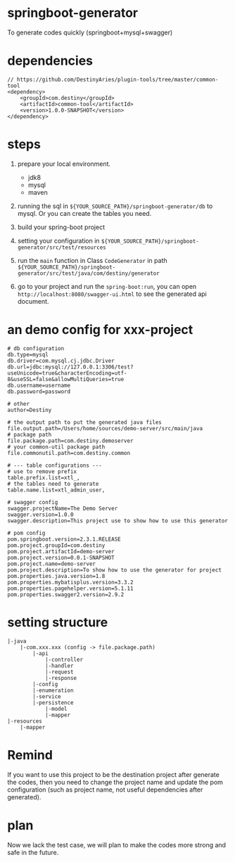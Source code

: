 # springboot-generator
To generate codes quickly (springboot+mysql+swagger)

# dependencies
```
// https://github.com/DestinyAries/plugin-tools/tree/master/common-tool
<dependency>
    <groupId>com.destiny</groupId>
    <artifactId>common-tool</artifactId>
    <version>1.0.0-SNAPSHOT</version>
</dependency>
```

# steps
1. prepare your local environment.
    * jdk8
    * mysql
    * maven
    
2. running the sql in `${YOUR_SOURCE_PATH}/springboot-generator/db` to mysql. Or you can create the tables you need.
3. build your spring-boot project
4. setting your configuration in `${YOUR_SOURCE_PATH}/springboot-generator/src/test/resources`
5. run the `main` function in Class `CodeGenerator` in path `${YOUR_SOURCE_PATH}/springboot-generator/src/test/java/com/destiny/generator`
6. go to your project and run the `spring-boot:run`, you can open `http://localhost:8080/swagger-ui.html` to see the generated api document.

# an demo config for xxx-project
```
# db configuration
db.type=mysql
db.driver=com.mysql.cj.jdbc.Driver
db.url=jdbc:mysql://127.0.0.1:3306/test?useUnicode=true&characterEncoding=utf-8&useSSL=false&allowMultiQueries=true
db.username=username
db.password=password

# other
author=Destiny

# the output path to put the generated java files
file.output.path=/Users/home/sources/demo-server/src/main/java
# package path
file.package.path=com.destiny.demoserver
# your common-util package path
file.commonutil.path=com.destiny.common

# --- table configurations ---
# use to remove prefix
table.prefix.list=xtl_,
# the tables need to generate
table.name.list=xtl_admin_user,

# swagger config
swagger.projectName=The Demo Server
swagger.version=1.0.0
swagger.description=This project use to show how to use this generator

# pom config
pom.springboot.version=2.3.1.RELEASE
pom.project.groupId=com.destiny
pom.project.artifactId=demo-server
pom.project.version=0.0.1-SNAPSHOT
pom.project.name=demo-server
pom.project.description=To show how to use the generator for project
pom.properties.java.version=1.8
pom.properties.mybatisplus.version=3.3.2
pom.properties.pagehelper.version=5.1.11
pom.properties.swagger2.version=2.9.2
```

# setting structure
```
|-java
    |-com.xxx.xxx (config -> file.package.path)
        |-api
            |-controller
            |-handler
            |-request
            |-response
        |-config
        |-enumeration
        |-service
        |-persistence
            |-model
            |-mapper
|-resources
    |-mapper
```

# Remind
If you want to use this project to be the destination project after generate the codes, then you need to change the project name and update the pom configuration (such as project name, not useful dependencies after generated). 

# plan
Now we lack the test case, we will plan to make the codes more strong and safe in the future.